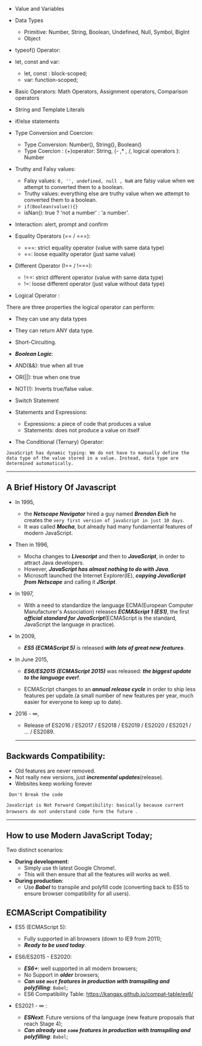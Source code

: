 - Value and Variables

- Data Types

  - Primitive: Number, String, Boolean, Undefined, Null, Symbol, BigInt
  - Object

- typeof() Operator:

- let, const and var:

  - let, const : block-scoped;
  - var: function-scoped;

- Basic Operators: Math Operators, Assignment operators, Comparison operators

- String and Template Literals

- if/else statements

- Type Conversion and Coercion:

  - Type Conversion: Number(), String(), Boolean()
  - Type Coercion : (+)operator: String, (- ,\* , /, logical operators ): Number

- Truthy and Falsy values:

  - Falsy values: `0, '', undefined, null , NaN` are falsy value when we attempt to converted them to a boolean.
  - Truthy values: everything else are truthy value when we attempt to converted them to a boolean.
  - `if(Boolean(value)){}`
  - isNan(): true ? 'not a number' : 'a number'.

- Interaction: alert, prompt and confirm

- Equality Operators (== / ===):

  - ===: strict equality operator (value with same data type)
  - ==: loose equality operator (just same value)

- Different Operator (!== / !===):

  - !==: strict different operator (value with same data type)
  - !=: loose different operator (just value without data type)

- Logical Operator :

There are three properties the logical operator can perform:

- They can use any data types
- They can return ANY data type.
- Short-Circuiting.

- **_Boolean Logic_**:
- AND(&&): true when all true
- OR(||): true when one true
- NOT(!): Inverts true/false value.

- Switch Statement

- Statements and Expressions:
  - Expressions: a piece of code that produces a value
  - Statements: does not produce a value on itself
- The Conditional (Ternary) Operator:

```
JavaScript has dynamic typing: We do not have to manually define the data type of the value stored in a value. Instead, data type are determined automatically.
```

---

## A Brief History Of Javascript

- In 1995,

  - the **_Netscape Navigator_** hired a guy named **_Brendan Eich_** he creates the `very first version of javaScript in just 10 days`.
  - It was called **_Mocha_**, but already had many fundamental features of modern JavaScript.

- Then in 1996,

  - Mocha changes to **_Livescript_** and then to **_JavaScript_**, in order to attract Java developers.
  - However, **_JavaScript has almost nothing to do with Java_**.
  - Microsoft launched the Internet Explorer(IE), **_copying JavaScript from Netscape_** and calling it **_JScript_**.

- In 1997,

  - With a need to standardize the language ECMA(European Computer Manufacturer's Association) releases **_ECMAScript 1 (ES1)_**, the first **_official standard for JavaScript_**(ECMAScript is the standard, JavaScript the language in practice).

- In 2009,

  - **_ES5 (ECMAScript 5)_** is released **_with lots of great new features_**.

- In June 2015,

  - **_ES6/ES2015 (ECMAScript 2015)_** was released: **_the biggest update to the language ever!_**.

  - ECMAScript changes to an **_annual release cycle_** in order to ship less features per update.(a small number of new features per year, much easier for everyone to keep up to date).

- 2016 - ∞,

  - Release of ES2016 / ES2017 / ES2018 / ES2019 / ES2020 / ES2021 / ... / ES2089.

  ***

## Backwards Compatibility:

- Old features are never removed.
- Not really new versions, just **_incremental updates_**(release).
- Websites keep working forever

```
 Don't Break the code

```

`JavaScript is Not Forward Compatibility: basically because current browsers do not understand code form the future `.

---

## How to use Modern JavaScript Today;

Two distinct scenarios:

- **During development**:
  - Simply use th latest Google Chrome!.
  - This will then ensure that all the features will works as well.
- **During production**:
  - Use **_Babel_** to transpile and polyfill code (converting back to ES5 to ensure browser compatibility for all users).

## ECMAScript Compatibility

- ES5 (ECMAScript 5):

  - Fully supported in all browsers (down to IE9 from 2011);
  - **_Ready to be used today_**.

- ES6/ES2015 - ES2020:

  - **_ES6+_**: well supported in all modern browsers;
  - No Support in **_older_** browsers;
  - **_Can use `most` features in production with tramspiling and polyfilling_**: `Babel`;
  - ES6 Compatibility Table: https://kangax.github.io/compat-table/es6/

- ES2021 - ∞ :

  - **_ESNext_**: Future versions of tha language (new feature proposals that reach Stage 4);
  - **_Can already use `some` features in production with tramspiling and polyfilling_**: `Babel`;
